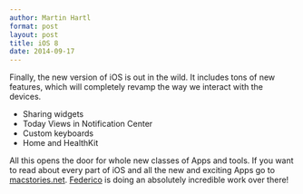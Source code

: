 ```yaml
---
author: Martin Hartl
format: post
layout: post
title: iOS 8
date: 2014-09-17
---
```


Finally, the new version of iOS is out in the wild. It includes tons of new features, which will completely revamp the way we interact with the devices. 

- Sharing widgets
- Today Views in Notification Center
- Custom keyboards
- Home and HealthKit

All this opens the door for whole new classes of Apps and tools. If you want to read about every part of iOS and all the new and exciting Apps go to [macstories.net](http://macstories.net). [Federico](http://twitter.com/viticci) is doing an absolutely incredible work over there!

